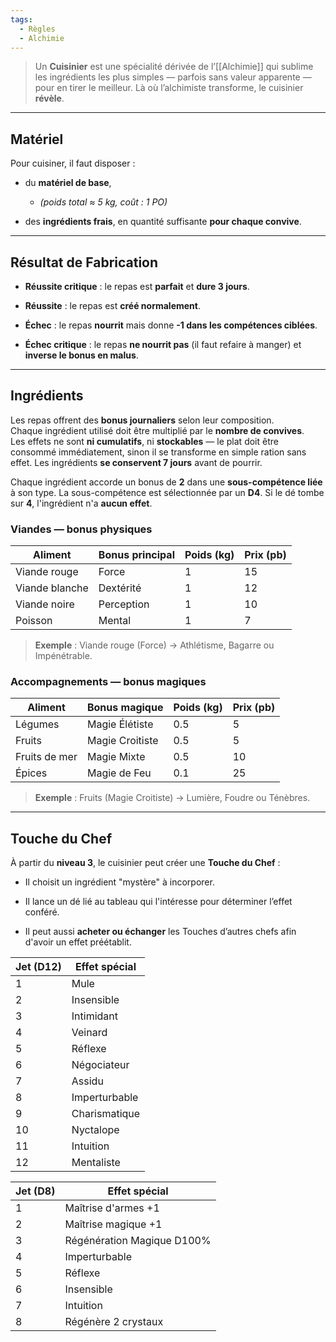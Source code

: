 ```yaml
---
tags:
  - Règles
  - Alchimie
---
```

> Un **Cuisinier** est une spécialité dérivée de l’[[Alchimie]] qui sublime les ingrédients les plus simples — parfois sans valeur apparente — pour en tirer le meilleur. Là où l’alchimiste transforme, le cuisinier **révèle**.

---

## Matériel

Pour cuisiner, il faut disposer :

- du **matériel de base**,
	- _(poids total ≈ 5 kg, coût : 1 PO)_
    
- des **ingrédients frais**, en quantité suffisante **pour chaque convive**.

---

## Résultat de Fabrication

- **Réussite critique** : le repas est **parfait** et **dure 3 jours**.
    
- **Réussite** : le repas est **créé normalement**.
    
- **Échec** : le repas **nourrit** mais donne **-1 dans les compétences ciblées**.
    
- **Échec critique** : le repas **ne nourrit pas** (il faut refaire à manger) et **inverse le bonus en malus**.

---

## Ingrédients

Les repas offrent des **bonus journaliers** selon leur composition.  
Chaque ingrédient utilisé doit être multiplié par le **nombre de convives**.  
Les effets ne sont **ni cumulatifs**, ni **stockables** — le plat doit être consommé immédiatement, sinon il se transforme en simple ration sans effet.
Les ingrédients **se conservent 7 jours** avant de pourrir.

Chaque ingrédient accorde un bonus de **2** dans une **sous-compétence liée** à son type. 
La sous-compétence est sélectionnée par un **D4**.
Si le dé tombe sur **4**, l'ingrédient n'a **aucun effet**.

### **Viandes** — bonus physiques

| Aliment        | Bonus principal | Poids (kg) | Prix (pb) |
| -------------- | --------------- | ---------- | --------- |
| Viande rouge   | Force           | 1          | 15        |
| Viande blanche | Dextérité       | 1          | 12        |
| Viande noire   | Perception      | 1          | 10        |
| Poisson        | Mental          | 1          | 7         |
> **Exemple** : Viande rouge (Force) → Athlétisme, Bagarre ou Impénétrable.

### **Accompagnements** — bonus magiques

| Aliment       | Bonus magique   | Poids (kg) | Prix (pb) |
| ------------- | --------------- | ---------- | --------- |
| Légumes       | Magie Élétiste  | 0.5        | 5         |
| Fruits        | Magie Croitiste | 0.5        | 5         |
| Fruits de mer | Magie Mixte     | 0.5        | 10        |
| Épices        | Magie de Feu    | 0.1        | 25        |
> **Exemple** : Fruits (Magie Croitiste) → Lumière, Foudre ou Ténèbres.

---

## Touche du Chef

À partir du **niveau 3**, le cuisinier peut créer une **Touche du Chef** :

- Il choisit un ingrédient "mystère" à incorporer.
    
- Il lance un dé lié au tableau qui l'intéresse pour déterminer l’effet conféré.
    
- Il peut aussi **acheter ou échanger** les Touches d’autres chefs afin d'avoir un effet préétablit.

| Jet (D12) | Effet spécial |
| --------- | ------------- |
| 1         | Mule          |
| 2         | Insensible    |
| 3         | Intimidant    |
| 4         | Veinard       |
| 5         | Réflexe       |
| 6         | Négociateur   |
| 7         | Assidu        |
| 8         | Imperturbable |
| 9         | Charismatique |
| 10        | Nyctalope     |
| 11        | Intuition     |
| 12        | Mentaliste    |

| Jet (D8) | Effet spécial              |
| -------- | -------------------------- |
| 1        | Maîtrise d'armes +1        |
| 2        | Maîtrise magique +1        |
| 3        | Régénération Magique D100% |
| 4        | Imperturbable              |
| 5        | Réflexe                    |
| 6        | Insensible                 |
| 7        | Intuition                  |
| 8        | Régénère 2 crystaux        |

